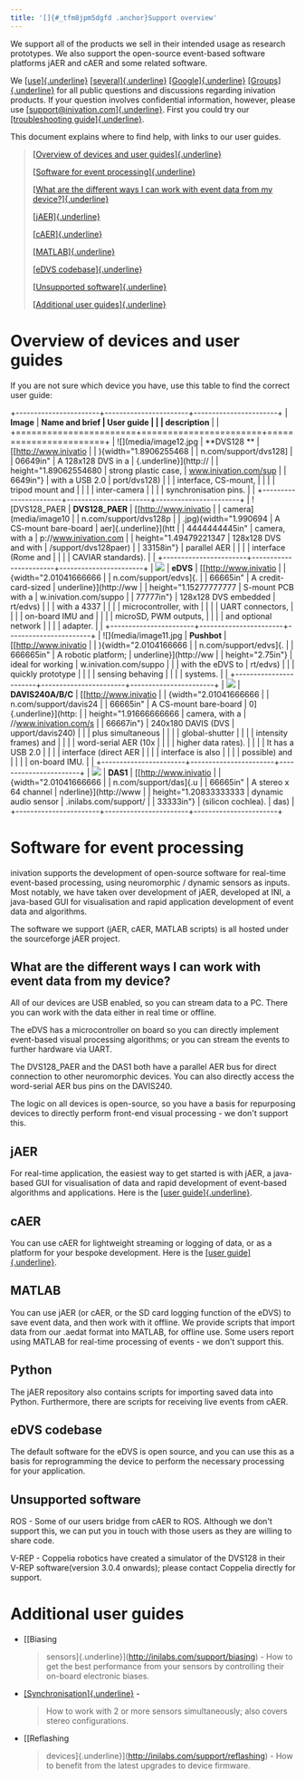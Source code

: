 ```yaml
---
title: '[]{#_tfm8jpm5dgfd .anchor}Support overview'
---
```


We support all of the products we sell in their intended usage as
research prototypes. We also support the open-source event-based
software platforms jAER and cAER and some related software.

We [[use]{.underline}](https://groups.google.com/d/forum/davis-users)
[[several]{.underline}](https://groups.google.com/d/forum/jaer-users)
[[Google]{.underline}](https://groups.google.com/d/forum/caer-users)
[[Groups]{.underline}](https://groups.google.com/d/forum/dynapse-users)
for all public questions and discussions regarding inivation products.
If your question involves confidential information, however, please use
[[support@inivation.com]{.underline}](mailto:support@inilabs.com). First
you could try our [[troubleshooting
guide]{.underline}](http://www.inilabs.com/support/faq).

This document explains where to find help, with links to our user
guides.

> [[Overview of devices and user
> guides]{.underline}](#overview-of-devices-and-user-guides)
>
> [[Software for event
> processing]{.underline}](#software-for-event-processing)
>
> [[What are the different ways I can work with event data from my
> device?]{.underline}](#what-are-the-different-ways-i-can-work-with-event-data-from-my-device)
>
> [[jAER]{.underline}](#jaer)
>
> [[cAER]{.underline}](#caer)
>
> [[MATLAB]{.underline}](#matlab)
>
> [[eDVS codebase]{.underline}](#edvs-codebase)
>
> [[Unsupported software]{.underline}](#unsupported-software)
>
> [[Additional user guides]{.underline}](#additional-user-guides)

Overview of devices and user guides
===================================

If you are not sure which device you have, use this table to find the
correct user guide:

+-----------------------+-----------------------+-----------------------+
| **Image**             | **Name and brief      | **User guide**        |
|                       | description**         |                       |
+=======================+=======================+=======================+
| ![](media/image12.jpg | **DVS128 **           | [[http://www.inivatio |
| ){width="1.8906255468 |                       | n.com/support/dvs128] |
| 06649in"              | A 128x128 DVS in a    | {.underline}](http:// |
| height="1.89062554680 | strong plastic case,  | www.inivation.com/sup |
| 6649in"}              | with a USB 2.0        | port/dvs128)          |
|                       | interface, CS-mount,  |                       |
|                       | tripod mount and      |                       |
|                       | inter-camera          |                       |
|                       | synchronisation pins. |                       |
+-----------------------+-----------------------+-----------------------+
| ![DVS128\_PAER        | **DVS128\_PAER**      | [[http://www.inivatio |
| camera](media/image10 |                       | n.com/support/dvs128p |
| .jpg){width="1.990694 | A CS-mount bare-board | aer]{.underline}](htt |
| 4444444445in"         | camera, with a        | p://www.inivation.com |
| height="1.49479221347 | 128x128 DVS and with  | /support/dvs128paer)  |
| 33158in"}             | parallel AER          |                       |
|                       | interface (Rome and   |                       |
|                       | CAVIAR standards).    |                       |
+-----------------------+-----------------------+-----------------------+
| ![](media/image8.jpg) | **eDVS**              | [[http://www.inivatio |
| {width="2.01041666666 |                       | n.com/support/edvs]{. |
| 66665in"              | A credit-card-sized   | underline}](http://ww |
| height="1.15277777777 | S-mount PCB with a    | w.inivation.com/suppo |
| 77777in"}             | 128x128 DVS embedded  | rt/edvs)              |
|                       | with a 4337           |                       |
|                       | microcontroller, with |                       |
|                       | UART connectors,      |                       |
|                       | on-board IMU and      |                       |
|                       | microSD, PWM outputs, |                       |
|                       | and optional network  |                       |
|                       | adapter.              |                       |
+-----------------------+-----------------------+-----------------------+
| ![](media/image11.jpg | **Pushbot**           | [[http://www.inivatio |
| ){width="2.0104166666 |                       | n.com/support/edvs]{. |
| 666665in"             | A robotic platform;   | underline}](http://ww |
| height="2.75in"}      | ideal for working     | w.inivation.com/suppo |
|                       | with the eDVS to      | rt/edvs)              |
|                       | quickly prototype     |                       |
|                       | sensing behaving      |                       |
|                       | systems.              |                       |
+-----------------------+-----------------------+-----------------------+
| ![](media/image4.jpg) | **DAVIS240A/B/C**     | [[http://www.inivatio |
| {width="2.01041666666 |                       | n.com/support/davis24 |
| 66665in"              | A CS-mount bare-board | 0]{.underline}](http: |
| height="1.91666666666 | camera, with a        | //www.inivation.com/s |
| 66667in"}             | 240x180 DAVIS (DVS    | upport/davis240)      |
|                       | plus simultaneous     |                       |
|                       | global-shutter        |                       |
|                       | intensity frames) and |                       |
|                       | word-serial AER (10x  |                       |
|                       | higher data rates).   |                       |
|                       | It has a USB 2.0      |                       |
|                       | interface (direct AER |                       |
|                       | interface is also     |                       |
|                       | possible) and         |                       |
|                       | on-board IMU.         |                       |
+-----------------------+-----------------------+-----------------------+
| ![](media/image9.jpg) | **DAS1**              | [[http://www.inivatio |
| {width="2.01041666666 |                       | n.com/support/das]{.u |
| 66665in"              | A stereo x 64 channel | nderline}](http://www |
| height="1.20833333333 | dynamic audio sensor  | .inilabs.com/support/ |
| 33333in"}             | (silicon cochlea).    | das)                  |
+-----------------------+-----------------------+-----------------------+

Software for event processing
=============================

inivation supports the development of open-source software for real-time
event-based processing, using neuromorphic / dynamic sensors as inputs.
Most notably, we have taken over development of jAER, developed at INI,
a java-based GUI for visualisation and rapid application development of
event data and algorithms.

The software we support (jAER, cAER, MATLAB scripts) is all hosted under
the sourceforge jAER project.

What are the different ways I can work with event data from my device?
----------------------------------------------------------------------

All of our devices are USB enabled, so you can stream data to a PC.
There you can work with the data either in real time or offline.

The eDVS has a microcontroller on board so you can directly implement
event-based visual processing algorithms; or you can stream the events
to further hardware via UART.

The DVS128\_PAER and the DAS1 both have a parallel AER bus for direct
connection to other neuromorphic devices. You can also directly access
the word-serial AER bus pins on the DAVIS240.

The logic on all devices is open-source, so you have a basis for
repurposing devices to directly perform front-end visual processing - we
don't support this.

jAER
----

For real-time application, the easiest way to get started is with jAER,
a java-based GUI for visualisation of data and rapid development of
event-based algorithms and applications. Here is the [[user
guide]{.underline}](http://www.inilabs.com/support/jaer).

cAER
----

You can use cAER for lightweight streaming or logging of data, or as a
platform for your bespoke development. Here is the [[user
guide]{.underline}](http://www.inilabs.com/support/caer).

MATLAB
------

You can use jAER (or cAER, or the SD card logging function of the eDVS)
to save event data, and then work with it offline. We provide scripts
that import data from our .aedat format into MATLAB, for offline use.
Some users report using MATLAB for real-time processing of events - we
don't support this.

Python
------

The jAER repository also contains scripts for importing saved data into
Python. Furthermore, there are scripts for receiving live events from
cAER.

eDVS codebase
-------------

The default software for the eDVS is open source, and you can use this
as a basis for reprogramming the device to perform the necessary
processing for your application.

Unsupported software
--------------------

ROS - Some of our users bridge from cAER to ROS. Although we don't
support this, we can put you in touch with those users as they are
willing to share code.

V-REP - Coppelia robotics have created a simulator of the DVS128 in
their V-REP software(version 3.0.4 onwards); please contact Coppelia
directly for support.

Additional user guides
======================

-   [[Biasing
    > sensors]{.underline}](http://inilabs.com/support/biasing) - How to
    > get the best performance from your sensors by controlling their
    > on-board electronic biases.

-   [[Synchronisation]{.underline}](http://inilabs.com/support/synch) -
    > How to work with 2 or more sensors simultaneously; also covers
    > stereo configurations.

-   [[Reflashing
    > devices]{.underline}](http://inilabs.com/support/reflashing) - How
    > to benefit from the latest upgrades to device firmware.
